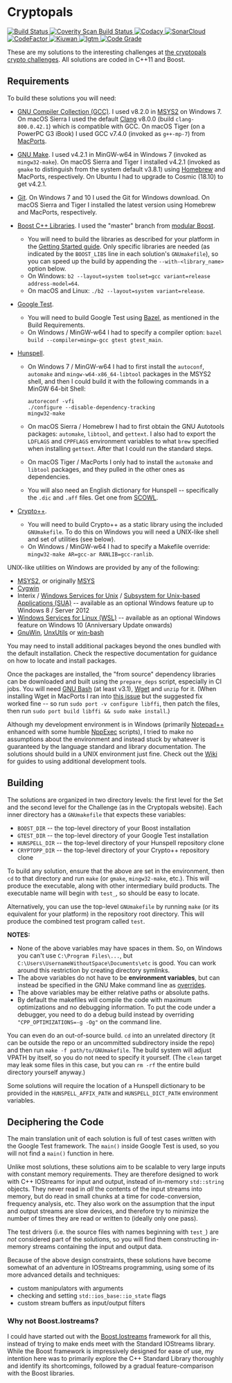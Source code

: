 # Cryptopals

<a href="https://travis-ci.org/tanzislam/cryptopals">
  <img alt="Build Status"
       src="https://travis-ci.org/tanzislam/cryptopals.svg?branch=master"/>
</a> <a href="https://scan.coverity.com/projects/tanzislam-cryptopals">
  <img alt="Coverity Scan Build Status"
       src="https://scan.coverity.com/projects/10143/badge.svg"/>
</a> <a href="https://www.codacy.com/app/tanzislam/cryptopals">
  <img alt="Codacy"
       src=
   "https://api.codacy.com/project/badge/Grade/0eefb6418259474191b5611351e02dee"
  />
</a> <a href="https://sonarcloud.io/dashboard?id=tanzislam_cryptopals">
  <img alt="SonarCloud"
       src="https://sonarcloud.io/api/project_badges/measure?project=tanzislam_cryptopals&metric=alert_status"/>
</a> <a href="https://www.codefactor.io/repository/github/tanzislam/cryptopals">
  <img alt="CodeFactor"
       src=
   "https://www.codefactor.io/repository/github/tanzislam/cryptopals/badge"/>
</a> <a href="https://www.kiuwan.com/github/tanzislam/cryptopals">
  <img alt="Kiuwan"
       src=
   "https://www.kiuwan.com/github/tanzislam/cryptopals/badges/security.svg"/>
</a> <a href="https://lgtm.com/projects/g/tanzislam/cryptopals">
  <img alt="lgtm"
       src="https://img.shields.io/lgtm/alerts/g/tanzislam/cryptopals.svg?logo=lgtm&logoWidth=18"/>
</a> <a
  href="https://www.code-inspector.com/public/project/365/cryptopals/dashboard">
  <img alt="Code Grade"
       src="https://www.code-inspector.com/project/365/status/svg"/>
</a>

These are my solutions to the interesting challenges at [the cryptopals crypto
challenges](https://cryptopals.com). All solutions are coded in C++11 and Boost.

## Requirements

To build these solutions you will need:
 - [GNU Compiler Collection (GCC)](https://gcc.gnu.org/). I used v8.2.0 in
   [MSYS2](https://www.msys2.org/) on Windows 7. On macOS Sierra I used the
   default [Clang](http://clang.llvm.org/) v8.0.0 (build `clang-800.0.42.1`)
   which is compatible with GCC. On macOS Tiger (on a PowerPC G3 iBook) I used
   GCC v7.4.0 (invoked as `g++-mp-7`) from [MacPorts](https://www.macports.org).

 - [GNU Make](https://www.gnu.org/software/make/). I used v4.2.1 in MinGW-w64 in
   Windows 7 (invoked as `mingw32-make`). On macOS Sierra and Tiger I installed
   v4.2.1 (invoked as `gmake` to distinguish from the system default v3.8.1)
   using [Homebrew](https://brew.sh) and MacPorts, respectively. On Ubuntu I had
   to upgrade to Cosmic (18.10) to get v4.2.1.

 - [Git](https://git-scm.com/). On Windows 7 and 10 I used the Git for Windows
   download. On macOS Sierra and Tiger I installed the latest version using
   Homebrew and MacPorts, respectively.

 - [Boost C++ Libraries](http://www.boost.org/). I used the "master" branch from
   [modular Boost](https://github.com/boostorg/boost/).
   - You will need to build the libraries as described for your platform in the
     [Getting Started guide](
     https://github.com/boostorg/boost/wiki/Getting-Started%3A-Overview). Only
     specific libraries are needed (as indicated by the `BOOST_LIBS` line in
     each solution's `GNUmakefile`), so you can speed up the build by appending
     the `--with-<library_name>` option below.
   - On Windows:
     `b2 --layout=system toolset=gcc variant=release address-model=64`.
   - On macOS and Linux: `./b2 --layout=system variant=release`.

 - [Google Test](https://github.com/google/googletest/).
   - You will need to build Google Test using [Bazel](https://www.bazel.build/),
     as mentioned in the Build Requirements.
   - On Windows / MinGW-w64 I had to specify a compiler option:
     `bazel build --compiler=mingw-gcc gtest gtest_main`.

 - [Hunspell](https://hunspell.github.io/).
   - On Windows 7 / MinGW-w64 I had to first install the `autoconf`, `automake`
     and `mingw-w64-x86_64-libtool` packages in the MSYS2 shell, and then I
     could build it with the following commands in a MinGW 64-bit Shell:

         autoreconf -vfi
         ./configure --disable-dependency-tracking
         mingw32-make

   - On macOS Sierra / Homebrew I had to first obtain the GNU Autotools
     packages: `automake`, `libtool`, and `gettext`. I also had to export the
     `LDFLAGS` and `CPPFLAGS` environment variables to what `brew` specified
     when installing `gettext`. After that I could run the standard steps.
   - On macOS Tiger / MacPorts I only had to install the `automake` and
     `libtool` packages, and they pulled in the other ones as dependencies.
   - You will also need an English dictionary for Hunspell -- specifically the
     `.dic` and `.aff` files. Get one from [SCOWL](http://wordlist.aspell.net/).

 - [Crypto++](http://www.cryptopp.com/).
   - You will need to build Crypto++ as a static library using the included
     `GNUmakefile`. To do this on Windows you will need a UNIX-like shell and
     set of utilities (see below).
   - On Windows / MinGW-w64 I had to specify a Makefile override:
     `mingw32-make AR=gcc-ar RANLIB=gcc-ranlib`.

UNIX-like utilities on Windows are provided by any of the following:
 - [MSYS2](http://msys2.github.io/), or originally [MSYS](http://www.mingw.org/)
 - [Cygwin](https://www.cygwin.com/)
 - Interix / [Windows Services for Unix](
   https://technet.microsoft.com/en-gb/library/bb463212.aspx) / [Subsystem for
   Unix-based Applications (SUA)](
   https://msdn.microsoft.com/en-us/library/cc772343(v=ws.11).aspx) --
   available as an optional Windows feature up to Windows 8 / Server 2012
 - [Windows Services for Linux (WSL)](
   https://msdn.microsoft.com/commandline/wsl/) -- available as an optional
   Windows feature on Windows 10 (Anniversary Update onwards)
 - [GnuWin](http://gnuwin32.sourceforge.net/), [UnxUtils](
   http://unxutils.sourceforge.net/) or [win-bash](
   http://win-bash.sourceforge.net/)

You may need to install additional packages beyond the ones bundled with the
default installation. Check the respective documentation for guidance on how to
locate and install packages.

Once the packages are installed, the "from source" dependency libraries can be
downloaded and built using the `prepare_deps` script, especially in CI jobs. You
will need [GNU Bash](https://www.gnu.org/software/bash/) (at least v3.1),
[Wget](https://www.gnu.org/software/wget/) and `unzip` for it. (When installing
Wget in MacPorts I ran into [this issue](https://trac.macports.org/ticket/47085)
but the suggested fix worked fine -- so run `sudo port -v configure libffi`,
then patch the files, then run `sudo port build libffi && sudo make install`.)

Although my development environment is in Windows (primarily [Notepad++](
https://notepad-plus-plus.org/) enhanced with some humble [NppExec](
https://sourceforge.net/projects/npp-plugins/files/NppExec/) scripts), I tried
to make no assumptions about the environment and instead stuck by whatever is
guaranteed by the language standard and library documentation. The solutions
should build in a UNIX environment just fine. Check out the [Wiki](
https://github.com/tanzislam/cryptopals/wiki) for guides to using additional
development tools.

## Building

The solutions are organized in two directory levels: the first level for the Set
and the second level for the Challenge (as in the Cryptopals website). Each
inner directory has a `GNUmakefile` that expects these variables:
 - `BOOST_DIR` -- the top-level directory of your Boost installation
 - `GTEST_DIR` -- the top-level directory of your Google Test installation
 - `HUNSPELL_DIR` -- the top-level directory of your Hunspell repository clone
 - `CRYPTOPP_DIR` -- the top-level directory of your Crypto++ repository clone

To build any solution, ensure that the above are set in the environment, then
`cd` to that directory and run `make` (or `gmake`, `mingw32-make`, etc.). This
will produce the executable, along with other intermediary build products. The
executable name will begin with `test_`, so should be easy to locate.

Alternatively, you can use the top-level `GNUmakefile` by running `make` (or its
equivalent for your platform) in the repository root directory. This will
produce the combined test program called `test`.

**NOTES:**
 - None of the above variables may have spaces in them. So, on Windows you can't
   use `C:\Program Files\...`, but `C:\Users\UsernameWithoutSpace\Documents\etc`
   is good. You can work around this restriction by creating directory symlinks.
 - The above variables do not have to be **environment variables**, but can
   instead be specified in the GNU Make command line as [overrides](
   https://www.gnu.org/software/make/manual/make.html#Overriding).
 - The above variables may be either relative paths or absolute paths.
 - By default the makefiles will compile the code with maximum optimizations and
   no debugging information. To put the code under a debugger, you need to do a
   debug build instead by overriding `"CPP_OPTIMIZATIONS=-g -Og"` on the command
   line.

You can even do an out-of-source build. `cd` into an unrelated directory (it can
be outside the repo or an uncommitted subdirectory inside the repo) and then run
`make -f path/to/GNUmakefile`. The build system will adjust VPATH by itself, so
you do not need to specify it yourself. (The `clean` target may leak some files
in this case, but you can `rm -rf` the entire build directory yourself anyway.)

Some solutions will require the location of a Hunspell dictionary to be provided
in the `HUNSPELL_AFFIX_PATH` and `HUNSPELL_DICT_PATH` environment variables.

## Deciphering the Code

The main translation unit of each solution is full of test cases written with
the Google Test framework. The `main()` inside Google Test is used, so you will
not find a `main()` function in here.

Unlike most solutions, these solutions aim to be scalable to very large inputs
with constant memory requirements. They are therefore designed to work with C++
IOStreams for input and output, instead of in-memory `std::string` objects. They
never read in _all_ the contents of the input streams into memory, but do read
in small chunks at a time for code-conversion, frequency analysis, etc. They
also work on the assumption that the input and output streams are slow devices,
and therefore try to minimize the number of times they are read or written to
(ideally only one pass).

The test drivers (i.e. the source files with names beginning with `test_`) are
_not_ considered part of the solutions, so you will find them constructing
in-memory streams containing the input and output data.

Because of the above design constraints, these solutions have become somewhat of
an adventure in IOStreams programming, using some of its more advanced details
and techniques:
 - custom manipulators with arguments
 - checking and setting `std::ios_base::io_state` flags
 - custom stream buffers as input/output filters

### Why not Boost.Iostreams?

I could have started out with the [Boost.Iostreams](
http://www.boost.org/doc/libs/release/libs/iostreams/) framework for all this,
instead of trying to make ends meet with the Standard IOStreams library. While
the Boost framework is impressively designed for ease of use, my intention here
was to primarily explore the C++ Standard Library thoroughly and identify its
shortcomings, followed by a gradual feature-comparison with the Boost libraries.
